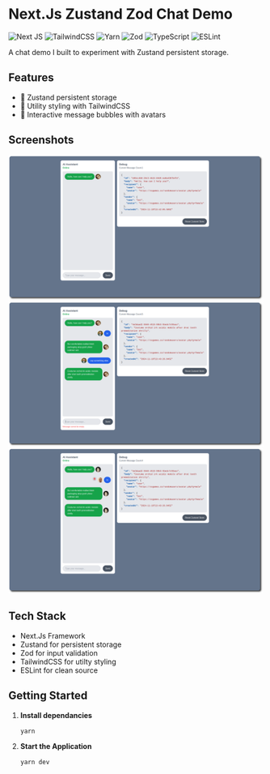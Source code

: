 # Next.Js Zustand Zod Chat Demo

![Next JS](https://img.shields.io/badge/Next-black?style=for-the-badge&logo=next.js&logoColor=white) ![TailwindCSS](https://img.shields.io/badge/tailwindcss-%2338B2AC.svg?style=for-the-badge&logo=tailwind-css&logoColor=white) ![Yarn](https://img.shields.io/badge/yarn-%232C8EBB.svg?style=for-the-badge&logo=yarn&logoColor=white) ![Zod](https://img.shields.io/badge/zod-%233068b7.svg?style=for-the-badge&logo=zod&logoColor=white) ![TypeScript](https://img.shields.io/badge/typescript-%23007ACC.svg?style=for-the-badge&logo=typescript&logoColor=white) ![ESLint](https://img.shields.io/badge/ESLint-4B3263?style=for-the-badge&logo=eslint&logoColor=white)

A chat demo I built to experiment with Zustand persistent storage.

## Features

- 🐻 Zustand persistent storage
- 🎨 Utility styling with TailwindCSS
- 💬 Interactive message bubbles with avatars

## Screenshots

![Screenshot1](./screenshots/Screenshot_1.png)
![Screenshot2](./screenshots/Screenshot_2.png)
![Screenshot3](./screenshots/Screenshot_3.png)

## Tech Stack

- Next.Js Framework
- Zustand for persistent storage
- Zod for input validation
- TailwindCSS for utilty styling
- ESLint for clean source

## Getting Started

1. **Install dependancies**

   ```
   yarn
   ```

2. **Start the Application**

   ```
   yarn dev
   ```
